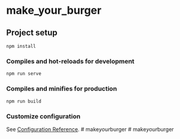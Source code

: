 # make_your_burger

## Project setup
```
npm install
```

### Compiles and hot-reloads for development
```
npm run serve
```

### Compiles and minifies for production
```
npm run build
```

### Customize configuration
See [Configuration Reference](https://cli.vuejs.org/config/).
#   m a k e _ y o u r _ b u r g e r  
 #   m a k e _ y o u r _ b u r g e r  
 
